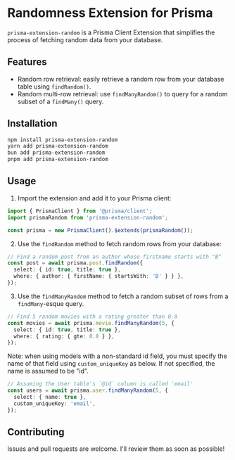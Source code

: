 # Randomness Extension for Prisma

`prisma-extension-random` is a Prisma Client Extension that simplifies the process of fetching random data from your database.

## Features

- Random row retrieval: easily retrieve a random row from your database table using `findRandom()`.
- Random multi-row retrieval: use `findManyRandom()` to query for a random subset of a `findMany()` query.

## Installation

```bash
npm install prisma-extension-random
yarn add prisma-extension-random
bun add prisma-extension-random
pnpm add prisma-extension-random
```

## Usage

1. Import the extension and add it to your Prisma client:

```typescript
import { PrismaClient } from '@prisma/client';
import prismaRandom from 'prisma-extension-random';

const prisma = new PrismaClient().$extends(prismaRandom());
```

2. Use the `findRandom` method to fetch random rows from your database:

```typescript
// Find a random post from an author whose firstname starts with "B"
const post = await prisma.post.findRandom({
  select: { id: true, title: true },
  where: { author: { firstName: { startsWith: 'B' } } },
});
```

3. Use the `findManyRandom` method to fetch a random subset of rows from a `findMany`-esque query.

```typescript
// Find 5 random movies with a rating greater than 0.8
const movies = await prisma.movie.findManyRandom(5, {
  select: { id: true, title: true },
  where: { rating: { gte: 0.8 } },
});
```

Note: when using models with a non-standard id field, you must specify the name of that field using `custom_uniqueKey` as below. If not specified, the name is assumed to be "id".

```typescript
// Assuming the User table's `@id` column is called 'email'
const users = await prisma.user.findManyRandom(5, {
  select: { name: true },
  custom_uniqueKey: 'email',
});
```

## Contributing

Issues and pull requests are welcome. I'll review them as soon as possible!
